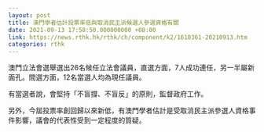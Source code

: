 ```yaml
---
layout: post
title: 澳門學者估計投票率低與取消民主派候選人參選資格有關
date: 2021-09-13 17:58:50.000000000 +08:00
link: https://news.rthk.hk/rthk/ch/component/k2/1610361-20210913.htm
categories: rthk
---
```


澳門立法會選舉選出26名候任立法會議員，直選方面，7人成功連任，另一半屬新面孔。間選方面，12名當選人均為現任議員。

有當選者說，會堅持「不盲撐、不盲反」的原則，監督政府工作。

另外，今屆投票率創回歸以來新低，有澳門學者估計是受取消民主派參選人資格事件影響，議會的代表性受到一定程度的質疑。
